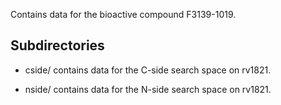 Contains data for the bioactive compound F3139-1019.

## Subdirectories

- cside/ contains data for the C-side search space on rv1821.

- nside/ contains data for the N-side search space on rv1821.

